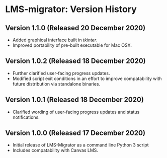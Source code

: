 # LMS-migrator: Version History
 
## Version 1.1.0 (Released 20 December 2020)
* Added graphical interface built in *tkinter*.
* Improved portability of pre-built executable for Mac OSX.

## Version 1.0.2 (Released 18 December 2020)
* Further clarified user-facing progress updates.
* Modified script exit conditions in an effort to improve compatability with future distribution via standalone binaries.

## Version 1.0.1 (Released 18 December 2020)
* Clarified wording of user-facing progress updates and status notifications.

## Version 1.0.0 (Released 17 December 2020)
* Initial release of LMS-Migrator as a command line Python 3 script 
* Includes compatability with Canvas LMS.
